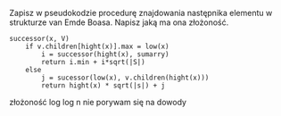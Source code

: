 Zapisz w pseudokodzie procedurę znajdowania następnika elementu w strukturze van Emde Boasa. Napisz jaką ma ona złożoność.


```
successor(x, V)
	if v.children[hight(x)].max = low(x)
		i = successor(hight(x), sumarry)
		return i.min + i*sqrt(|S|)
	else 
		j = sucessor(low(x), v.children(hight(x)))
		return hight(x) * sqrt(|s|) + j
```
złożoność log log n
nie porywam się na dowody